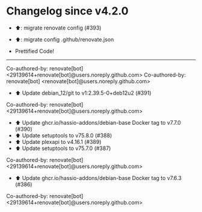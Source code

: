 # Changelog since v4.2.0
- ⬆️: migrate renovate config (#393)

* ⬆️: migrate config .github/renovate.json

* Prettified Code!

---------

Co-authored-by: renovate[bot] <29139614+renovate[bot]@users.noreply.github.com>
Co-authored-by: renovate[bot] <renovate[bot]@users.noreply.github.com> 
- ⬆️ Update debian_12/git to v1:2.39.5-0+deb12u2 (#391)

Co-authored-by: renovate[bot] <29139614+renovate[bot]@users.noreply.github.com> 
- ⬆️ Update ghcr.io/hassio-addons/debian-base Docker tag to v7.7.0 (#390) 
- ⬆️ Update setuptools to v75.8.0 (#388) 
- ⬆️ Update plexapi to v4.16.1 (#389) 
- ⬆️ Update setuptools to v75.7.0 (#387)

Co-authored-by: renovate[bot] <29139614+renovate[bot]@users.noreply.github.com> 
- ⬆️ Update ghcr.io/hassio-addons/debian-base Docker tag to v7.6.3 (#386)

Co-authored-by: renovate[bot] <29139614+renovate[bot]@users.noreply.github.com> 
